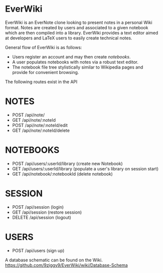 # EverWiki

EverWiki is an EverNote clone looking to present notes in a personal Wiki format. Notes are created by users and associated to a given notebook which are then compiled into a library. EverWiki provides a text editor aimed at developers and LaTeX users to easily create technical notes.

General flow of EverWiki is as follows:
* Users register an account and may then create _notebooks_.
* A user populates notebooks with notes via a robust text editor.
* The notebook file tree stylistically similar to Wikipedia pages and provide for convenient browsing.

The following routes exist in the API

# NOTES
* POST /api/note/
* GET /api/note/:noteId
* POST /api/note/:noteId/edit
* GET /api/note/:noteId/delete
# NOTEBOOKS
* POST /api/users/:userId/library (create new Notebook)
* GET /api/users/:userId/library (populate a user's library on session start)
* GET /api/notebook/:notebookId (delete notebook)
# SESSION
* POST /api/session (login)
* GET /api/session (restore session)
* DELETE /api/session (logout)
# USERS
* POST /api/users (sign up)

A database schematic can be found on the Wiki.
https://github.com/9ziggy9/EverWiki/wiki/Database-Schema
